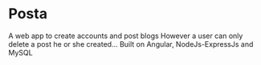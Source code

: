 # Posta
A web app to create accounts and post blogs
However a user can only delete a post he or she created...
Built on Angular, NodeJs-ExpressJs and MySQL
